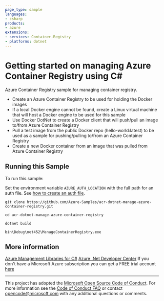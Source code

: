 ```yaml
---
page_type: sample
languages:
- csharp
products:
- azure
extensions:
- services: Container-Registry
- platforms: dotnet
---
```


# Getting started on managing Azure Container Registry using C# #

 Azure Container Registry sample for managing container registry.
  - Create an Azure Container Registry to be used for holding the Docker images
  - If a local Docker engine cannot be found, create a Linux virtual machine that will host a Docker engine
      to be used for this sample
  - Use Docker DotNet to create a Docker client that will push/pull an image to/from Azure Container Registry
  - Pull a test image from the public Docker repo (hello-world:latest) to be used as a sample for pushing/pulling
      to/from an Azure Container Registry
  - Create a new Docker container from an image that was pulled from Azure Container Registry


## Running this Sample ##

To run this sample:

Set the environment variable `AZURE_AUTH_LOCATION` with the full path for an auth file. See [how to create an auth file](https://github.com/Azure/azure-libraries-for-net/blob/master/AUTH.md).

    git clone https://github.com/Azure-Samples/acr-dotnet-manage-azure-container-registry.git

    cd acr-dotnet-manage-azure-container-registry

    dotnet build

    bin\Debug\net452\ManageContainerRegistry.exe

## More information ##

[Azure Management Libraries for C#](https://github.com/Azure/azure-sdk-for-net/tree/Fluent)
[Azure .Net Developer Center](https://azure.microsoft.com/en-us/develop/net/)
If you don't have a Microsoft Azure subscription you can get a FREE trial account [here](http://go.microsoft.com/fwlink/?LinkId=330212)

---

This project has adopted the [Microsoft Open Source Code of Conduct](https://opensource.microsoft.com/codeofconduct/). For more information see the [Code of Conduct FAQ](https://opensource.microsoft.com/codeofconduct/faq/) or contact [opencode@microsoft.com](mailto:opencode@microsoft.com) with any additional questions or comments.